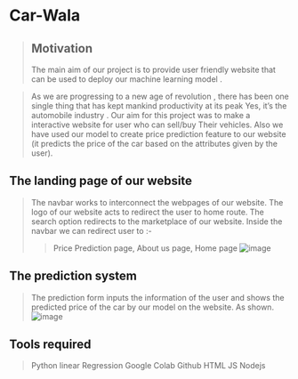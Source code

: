 # Car-Wala
>## Motivation
>The main aim of our project is to provide user friendly website that can be used to deploy our machine learning model .

>As we are progressing to a new age of revolution , there has been one single thing that has kept mankind productivity at its peak    Yes, it’s the automobile industry . Our aim for this project was to make a interactive website for user who can sell/buy Their vehicles. Also we have used our model to create  price prediction feature to our website (it predicts the price of the car based on the attributes given by the user).

## The landing page of our website
> The navbar works to interconnect the webpages of our website.
> The logo of our website acts to  redirect the user to home route.
> The search option redirects to the marketplace of our website.
> Inside the navbar we can redirect user to :- 
>> Price Prediction page,
>> About us page,
>> Home page
>> ![image](https://user-images.githubusercontent.com/68653820/162595866-03310e82-c7cf-4898-98ce-d4138a3c6272.png)

## The prediction system
> The prediction form inputs the information of the user and shows the predicted price of the car by our model on the website. As shown.
> ![image](https://user-images.githubusercontent.com/68653820/162595922-bc513ddd-c3ef-4502-9ada-cfaaac89c3dd.png)

## Tools required
> Python 
> linear Regression
> Google Colab 
> Github 
> HTML
> JS 
> Nodejs

